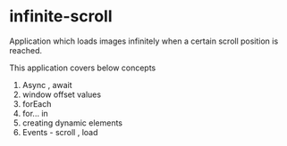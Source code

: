 # infinite-scroll
Application which loads images infinitely when a certain scroll position is reached.

This application covers below concepts 
1. Async , await
2. window offset values
3. forEach
4. for... in
5. creating dynamic elements 
6. Events - scroll , load

